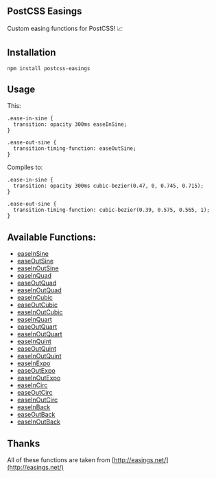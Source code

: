 ## PostCSS Easings

Custom easing functions for PostCSS! :chart_with_upwards_trend:

## Installation

```
npm install postcss-easings
```

## Usage

This:
```
.ease-in-sine {
  transition: opacity 300ms easeInSine;
}

.ease-out-sine {
  transition-timing-function: easeOutSine;
}
```

Compiles to:
```
.ease-in-sine {
  transition: opacity 300ms cubic-bezier(0.47, 0, 0.745, 0.715);
}

.ease-out-sine {
  transition-timing-function: cubic-bezier(0.39, 0.575, 0.565, 1);
}
```

## Available Functions:

* [easeInSine](http://easings.net/#easeInSine)
* [easeOutSine](http://easings.net/#easeOutSine)
* [easeInOutSine](http://easings.net/#easeInOutSine)
* [easeInQuad](http://easings.net/#easeInQuad)
* [easeOutQuad](http://easings.net/#easeOutQuad)
* [easeInOutQuad](http://easings.net/#easeInOutQuad)
* [easeInCubic](http://easings.net/#easeInCubic)
* [easeOutCubic](http://easings.net/#easeOutCubic)
* [easeInOutCubic](http://easings.net/#easeInOutCubic)
* [easeInQuart](http://easings.net/#easeInQuart)
* [easeOutQuart](http://easings.net/#easeOutQuart)
* [easeInOutQuart](http://easings.net/#easeInOutQuart)
* [easeInQuint](http://easings.net/#easeInQuint)
* [easeOutQuint](http://easings.net/#easeOutQuint)
* [easeInOutQuint](http://easings.net/#easeInOutQuint)
* [easeInExpo](http://easings.net/#easeInExpo)
* [easeOutExpo](http://easings.net/#easeOutExpo)
* [easeInOutExpo](http://easings.net/#easeInOutExpo)
* [easeInCirc](http://easings.net/#easeInCirc)
* [easeOutCirc](http://easings.net/#easeOutCirc)
* [easeInOutCirc](http://easings.net/#easeInOutCirc)
* [easeInBack](http://easings.net/#easeInBack)
* [easeOutBack](http://easings.net/#easeOutBack)
* [easeInOutBack](http://easings.net/#easeInOutBack)

## Thanks
All of these functions are taken from [http://easings.net/](http://easings.net/)
